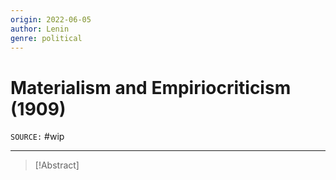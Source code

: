 ```yaml
---
origin: 2022-06-05
author: Lenin
genre: political
---
```

# Materialism and Empiriocriticism (1909)
`SOURCE:` 
#wip 

---
> [!Abstract]
> 
